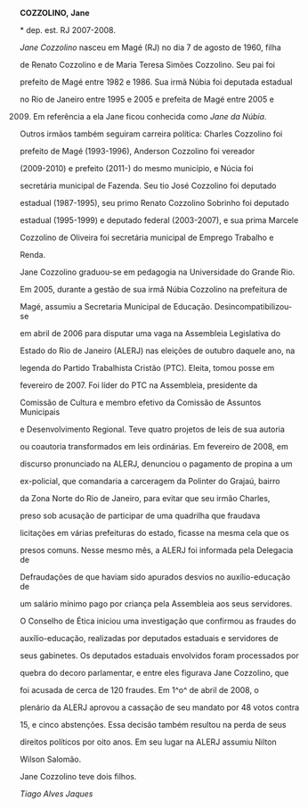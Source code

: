 **COZZOLINO,** **Jane**



\* dep. est. RJ 2007-2008.



*Jane Cozzolino* nasceu em Magé (RJ) no dia 7 de agosto de 1960, filha

de Renato Cozzolino e de Maria Teresa Simões Cozzolino. Seu pai foi

prefeito de Magé entre 1982 e 1986. Sua irmã Núbia foi deputada estadual

no Rio de Janeiro entre 1995 e 2005 e prefeita de Magé entre 2005 e

2009. Em referência a ela Jane ficou conhecida como *Jane da Núbia*.

Outros irmãos também seguiram carreira política: Charles Cozzolino foi

prefeito de Magé (1993-1996), Anderson Cozzolino foi vereador

(2009-2010) e prefeito (2011-) do mesmo município, e Núcia foi

secretária municipal de Fazenda. Seu tio José Cozzolino foi deputado

estadual (1987-1995), seu primo Renato Cozzolino Sobrinho foi deputado

estadual (1995-1999) e deputado federal (2003-2007), e sua prima Marcele

Cozzolino de Oliveira foi secretária municipal de Emprego Trabalho e

Renda.



Jane Cozzolino graduou-se em pedagogia na Universidade do Grande Rio.



Em 2005, durante a gestão de sua irmã Núbia Cozzolino na prefeitura de

Magé, assumiu a Secretaria Municipal de Educação. Desincompatibilizou-se

em abril de 2006 para disputar uma vaga na Assembleia Legislativa do

Estado do Rio de Janeiro (ALERJ) nas eleições de outubro daquele ano, na

legenda do Partido Trabalhista Cristão (PTC). Eleita, tomou posse em

fevereiro de 2007. Foi líder do PTC na Assembleia, presidente da

Comissão de Cultura e membro efetivo da Comissão de Assuntos Municipais

e Desenvolvimento Regional. Teve quatro projetos de leis de sua autoria

ou coautoria transformados em leis ordinárias. Em fevereiro de 2008, em

discurso pronunciado na ALERJ, denunciou o pagamento de propina a um

ex-policial, que comandaria a carceragem da Polinter do Grajaú, bairro

da Zona Norte do Rio de Janeiro, para evitar que seu irmão Charles,

preso sob acusação de participar de uma quadrilha que fraudava

licitações em várias prefeituras do estado, ficasse na mesma cela que os

presos comuns. Nesse mesmo mês, a ALERJ foi informada pela Delegacia de

Defraudações de que haviam sido apurados desvios no auxílio-educação de

um salário mínimo pago por criança pela Assembleia aos seus servidores.

O Conselho de Ética iniciou uma investigação que confirmou as fraudes do

auxílio-educação, realizadas por deputados estaduais e servidores de

seus gabinetes. Os deputados estaduais envolvidos foram processados por

quebra do decoro parlamentar, e entre eles figurava Jane Cozzolino, que

foi acusada de cerca de 120 fraudes. Em 1^o^ de abril de 2008, o

plenário da ALERJ aprovou a cassação de seu mandato por 48 votos contra

15, e cinco abstenções. Essa decisão também resultou na perda de seus

direitos políticos por oito anos. Em seu lugar na ALERJ assumiu Nilton

Wilson Salomão.



Jane Cozzolino teve dois filhos.



*Tiago Alves Jaques*



